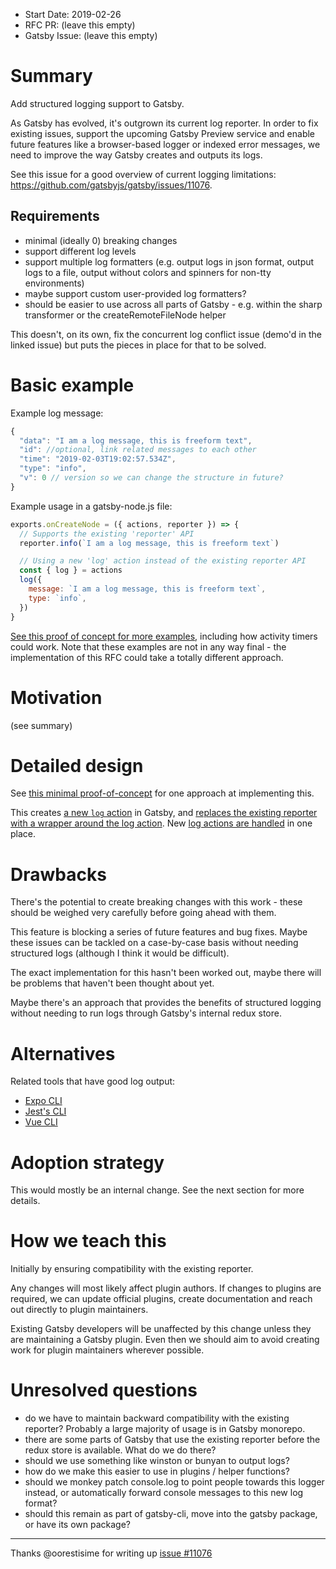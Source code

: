 - Start Date: 2019-02-26
- RFC PR: (leave this empty)
- Gatsby Issue: (leave this empty)

# Summary

Add structured logging support to Gatsby.

As Gatsby has evolved, it's outgrown its current log reporter. In order to fix existing issues, support the upcoming Gatsby Preview service and enable future features like a browser-based logger or indexed error messages, we need to improve the way Gatsby creates and outputs its logs.

See this issue for a good overview of current logging limitations: https://github.com/gatsbyjs/gatsby/issues/11076.

## Requirements

- minimal (ideally 0) breaking changes
- support different log levels
- support multiple log formatters (e.g. output logs in json format, output logs to a file, output without colors and spinners for non-tty environments)
- maybe support custom user-provided log formatters?
- should be easier to use across all parts of Gatsby - e.g. within the sharp transformer or the createRemoteFileNode helper

This doesn't, on its own, fix the concurrent log conflict issue (demo'd in the linked issue) but puts the pieces in place for that to be solved.

# Basic example

Example log message:

```js
{
  "data": "I am a log message, this is freeform text",
  "id": //optional, link related messages to each other
  "time": "2019-02-03T19:02:57.534Z",
  "type": "info",
  "v": 0 // version so we can change the structure in future?
}
```

Example usage in a gatsby-node.js file:

```js
exports.onCreateNode = ({ actions, reporter }) => {
  // Supports the existing 'reporter' API
  reporter.info(`I am a log message, this is freeform text`)

  // Using a new 'log' action instead of the existing reporter API
  const { log } = actions
  log({
    message: `I am a log message, this is freeform text`,
    type: `info`,
  })
}
```

[See this proof of concept for more examples](https://github.com/m-allanson/gatsby/pull/43/files?utf8=✓&diff=unified&w=1), including how activity timers could work. Note that these examples are not in any way final - the implementation of this RFC could take a totally different approach.

# Motivation

(see summary)

# Detailed design

See [this minimal proof-of-concept](https://github.com/m-allanson/gatsby/pull/43) for one approach at implementing this.

This creates [a new `log` action](https://github.com/m-allanson/gatsby/pull/43/files#diff-f61af2b51837961d211c7ea1a4b91837) in Gatsby, and [replaces the existing reporter with a wrapper around the log action](https://github.com/m-allanson/gatsby/pull/43/files#diff-237d3207439e181589c4b0bfbc06a61b). New [log actions are handled](https://github.com/m-allanson/gatsby/pull/43/files#diff-8c8b888e741f1c31e97d4bf05894f50d) in one place.

# Drawbacks

There's the potential to create breaking changes with this work - these should be weighed very carefully before going ahead with them.

This feature is blocking a series of future features and bug fixes. Maybe these issues can be tackled on a case-by-case basis without needing structured logs (although I think it would be difficult).

The exact implementation for this hasn't been worked out, maybe there will be problems that haven't been thought about yet.

Maybe there's an approach that provides the benefits of structured logging without needing to run logs through Gatsby's internal redux store.

# Alternatives

Related tools that have good log output:

- [Expo CLI](https://github.com/expo/expo-cli)
- [Jest's CLI](https://github.com/facebook/jest)
- [Vue CLI](https://cli.vuejs.org/)

# Adoption strategy

This would mostly be an internal change. See the next section for more details.

# How we teach this

Initially by ensuring compatibility with the existing reporter.

Any changes will most likely affect plugin authors. If changes to plugins are required, we can update official plugins, create documentation and reach out directly to plugin maintainers.

Existing Gatsby developers will be unaffected by this change unless they are maintaining a Gatsby plugin. Even then we should aim to avoid creating work for plugin maintainers wherever possible.

# Unresolved questions

- do we have to maintain backward compatibility with the existing reporter? Probably a large majority of usage is in Gatsby monorepo.
- there are some parts of Gatsby that use the existing reporter before the redux store is available. What do we do there?
- should we use something like winston or bunyan to output logs?
- how do we make this easier to use in plugins / helper functions?
- should we monkey patch console.log to point people towards this logger instead, or automatically forward console messages to this new log format?
- should this remain as part of gatsby-cli, move into the gatsby package, or have its own package?

---

Thanks @oorestisime for writing up [issue #11076](https://github.com/gatsbyjs/gatsby/issues/11076)
